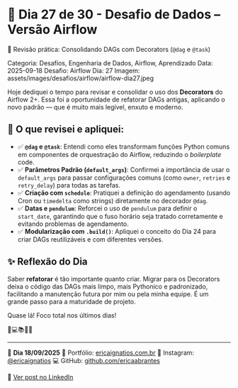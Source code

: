 # 🎯 Dia 27 de 30 - Desafio de Dados – Versão Airflow
🎯 Revisão prática: Consolidando DAGs com Decorators (`@dag` e `@task`)

Categoria: Desafios, Engenharia de Dados, Airflow, Aprendizado
Data: 2025-09-18
Desafio: Airflow
Dia: 27
Imagem: assets/images/desafios/airflow/airflow-dia27.jpeg

Hoje dediquei o tempo para revisar e consolidar o uso dos **Decorators** do Airflow 2+. Essa foi a oportunidade de refatorar DAGs antigas, aplicando o novo padrão — que é muito mais legível, enxuto e moderno.

## 📝 O que revisei e apliquei:
- ✅ **`@dag` e `@task`**: Entendi como eles transformam funções Python comuns em componentes de orquestração do Airflow, reduzindo o *boilerplate* code.
- ✅ **Parâmetros Padrão (`default_args`)**: Confirmei a importância de usar o `default_args` para passar configurações comuns (como `owner`, `retries` e `retry_delay`) para todas as tarefas.
- ✅ **Criação com `schedule`**: Pratiquei a definição do agendamento (usando Cron ou `timedelta` como strings) diretamente no decorador `@dag`.
- ✅ **Datas e `pendulum`**: Reforcei o uso de `pendulum` para definir o `start_date`, garantindo que o fuso horário seja tratado corretamente e evitando problemas de agendamento.
- ✅ **Modularização com `.build()`**: Apliquei o conceito do Dia 24 para criar DAGs reutilizáveis e com diferentes versões.

## ✨ Reflexão do Dia
Saber **refatorar** é tão importante quanto criar. Migrar para os Decorators deixa o código das DAGs mais limpo, mais Pythonico e padronizado, facilitando a manutenção futura por mim ou pela minha equipe. É um grande passo para a maturidade de projeto.

Quase lá! Foco total nos últimos dias!

💫💻📚🌸🎯

---

🦋 **Dia 18/09/2025**
📌 Portfólio: [ericaignatios.com.br](https://ericaignatios.com.br)
📸 Instagram: [@ericaignatios](https://instagram.com/ericaignatios)
💻 GitHub: [github.com/ericaabrantes](https://github.com/ericaabrantes)

🔗 [Ver post no LinkedIn](https://www.linkedin.com/posts/ericaabrantesignatios_airflow-estudos-dados-activity-7375993192762118144-CHfk?utm_source=share&utm_medium=member_desktop&rcm=ACoAAD164bEBQp0olLnMAzq-FV4u5gT8pBJSSoc)
